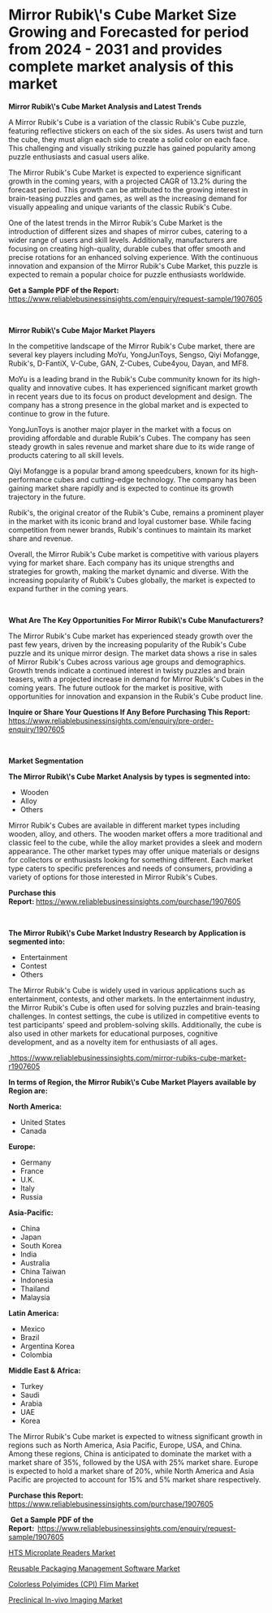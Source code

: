 <p><h1>Mirror Rubik\'s Cube Market Size Growing and Forecasted for period from 2024 - 2031 and provides complete market analysis of this market</h1></p><p><strong>Mirror Rubik\'s Cube Market Analysis and Latest Trends</strong></p>
<p><p>A Mirror Rubik's Cube is a variation of the classic Rubik's Cube puzzle, featuring reflective stickers on each of the six sides. As users twist and turn the cube, they must align each side to create a solid color on each face. This challenging and visually striking puzzle has gained popularity among puzzle enthusiasts and casual users alike.</p><p>The Mirror Rubik's Cube Market is expected to experience significant growth in the coming years, with a projected CAGR of 13.2% during the forecast period. This growth can be attributed to the growing interest in brain-teasing puzzles and games, as well as the increasing demand for visually appealing and unique variants of the classic Rubik's Cube.</p><p>One of the latest trends in the Mirror Rubik's Cube Market is the introduction of different sizes and shapes of mirror cubes, catering to a wider range of users and skill levels. Additionally, manufacturers are focusing on creating high-quality, durable cubes that offer smooth and precise rotations for an enhanced solving experience. With the continuous innovation and expansion of the Mirror Rubik's Cube Market, this puzzle is expected to remain a popular choice for puzzle enthusiasts worldwide.</p></p>
<p><strong>Get a Sample PDF of the Report:&nbsp;</strong> <a href="https://www.reliablebusinessinsights.com/enquiry/request-sample/1907605">https://www.reliablebusinessinsights.com/enquiry/request-sample/1907605</a></p>
<p>&nbsp;</p>
<p><strong>Mirror Rubik\'s Cube Major Market Players</strong></p>
<p><p>In the competitive landscape of the Mirror Rubik's Cube market, there are several key players including MoYu, YongJunToys, Sengso, Qiyi Mofangge, Rubik's, D-FantiX, V-Cube, GAN, Z-Cubes, Cube4you, Dayan, and MF8.</p><p>MoYu is a leading brand in the Rubik's Cube community known for its high-quality and innovative cubes. It has experienced significant market growth in recent years due to its focus on product development and design. The company has a strong presence in the global market and is expected to continue to grow in the future.</p><p>YongJunToys is another major player in the market with a focus on providing affordable and durable Rubik's Cubes. The company has seen steady growth in sales revenue and market share due to its wide range of products catering to all skill levels.</p><p>Qiyi Mofangge is a popular brand among speedcubers, known for its high-performance cubes and cutting-edge technology. The company has been gaining market share rapidly and is expected to continue its growth trajectory in the future.</p><p>Rubik's, the original creator of the Rubik's Cube, remains a prominent player in the market with its iconic brand and loyal customer base. While facing competition from newer brands, Rubik's continues to maintain its market share and revenue.</p><p>Overall, the Mirror Rubik's Cube market is competitive with various players vying for market share. Each company has its unique strengths and strategies for growth, making the market dynamic and diverse. With the increasing popularity of Rubik's Cubes globally, the market is expected to expand further in the coming years.</p></p>
<p>&nbsp;</p>
<p><strong>What Are The Key Opportunities For Mirror Rubik\'s Cube Manufacturers?</strong></p>
<p><p>The Mirror Rubik's Cube market has experienced steady growth over the past few years, driven by the increasing popularity of the Rubik's Cube puzzle and its unique mirror design. The market data shows a rise in sales of Mirror Rubik's Cubes across various age groups and demographics. Growth trends indicate a continued interest in twisty puzzles and brain teasers, with a projected increase in demand for Mirror Rubik's Cubes in the coming years. The future outlook for the market is positive, with opportunities for innovation and expansion in the Rubik's Cube product line.</p></p>
<p><strong>Inquire or Share Your Questions If Any Before Purchasing This Report:</strong> <a href="https://www.reliablebusinessinsights.com/enquiry/pre-order-enquiry/1907605">https://www.reliablebusinessinsights.com/enquiry/pre-order-enquiry/1907605</a></p>
<p>&nbsp;</p>
<p><strong>Market Segmentation</strong></p>
<p><strong>The Mirror Rubik\'s Cube Market Analysis by types is segmented into:</strong></p>
<p><ul><li>Wooden</li><li>Alloy</li><li>Others</li></ul></p>
<p><p>Mirror Rubik's Cubes are available in different market types including wooden, alloy, and others. The wooden market offers a more traditional and classic feel to the cube, while the alloy market provides a sleek and modern appearance. The other market types may offer unique materials or designs for collectors or enthusiasts looking for something different. Each market type caters to specific preferences and needs of consumers, providing a variety of options for those interested in Mirror Rubik's Cubes.</p></p>
<p><strong>Purchase this Report:&nbsp;</strong><a href="https://www.reliablebusinessinsights.com/purchase/1907605">https://www.reliablebusinessinsights.com/purchase/1907605</a></p>
<p>&nbsp;</p>
<p><strong>The Mirror Rubik\'s Cube Market Industry Research by Application is segmented into:</strong></p>
<p><ul><li>Entertainment</li><li>Contest</li><li>Others</li></ul></p>
<p><p>The Mirror Rubik's Cube is widely used in various applications such as entertainment, contests, and other markets. In the entertainment industry, the Mirror Rubik's Cube is often used for solving puzzles and brain-teasing challenges. In contest settings, the cube is utilized in competitive events to test participants' speed and problem-solving skills. Additionally, the cube is also used in other markets for educational purposes, cognitive development, and as a novelty item for enthusiasts of all ages.</p></p>
<p><a href="https://www.reliablebusinessinsights.com/mirror-rubiks-cube-market-r1907605">&nbsp;https://www.reliablebusinessinsights.com/mirror-rubiks-cube-market-r1907605</a></p>
<p><strong>In terms of Region, the Mirror Rubik\'s Cube Market Players available by Region are:</strong></p>
<p>
    <p> <strong> North America: </strong>
        <ul>
            <li>United States</li>
            <li>Canada</li>
        </ul>
        </p> 
    <p> <strong> Europe: </strong>
        <ul>
            <li>Germany</li>
            <li>France</li>
            <li>U.K.</li>
            <li>Italy</li>
            <li>Russia</li>
        </ul>
        </p> 
    <p> <strong> Asia-Pacific: </strong>
        <ul>
            <li>China</li>
            <li>Japan</li>
            <li>South Korea</li>
            <li>India</li>
            <li>Australia</li>
            <li>China Taiwan</li>
            <li>Indonesia</li>
            <li>Thailand</li>
            <li>Malaysia</li>
        </ul>
        </p> 
    <p> <strong> Latin America: </strong>
        <ul>
            <li>Mexico</li>
            <li>Brazil</li>
            <li>Argentina Korea</li>
            <li>Colombia</li>
        </ul>
        </p> 
    <p> <strong> Middle East & Africa: </strong>
        <ul>
            <li>Turkey</li>
            <li>Saudi</li>
            <li>Arabia</li>
            <li>UAE</li>
            <li>Korea</li>
        </ul>
    </p>
    </p>
<p><p>The Mirror Rubik's Cube market is expected to witness significant growth in regions such as North America, Asia Pacific, Europe, USA, and China. Among these regions, China is anticipated to dominate the market with a market share of 35%, followed by the USA with 25% market share. Europe is expected to hold a market share of 20%, while North America and Asia Pacific are projected to account for 15% and 5% market share respectively.</p></p>
<p><strong>Purchase this Report: </strong><a href="https://www.reliablebusinessinsights.com/purchase/1907605">https://www.reliablebusinessinsights.com/purchase/1907605</a></p>
<p>&nbsp;<strong>Get a Sample PDF of the Report:&nbsp;&nbsp;</strong><a href="https://www.reliablebusinessinsights.com/enquiry/request-sample/1907605">https://www.reliablebusinessinsights.com/enquiry/request-sample/1907605</a></p>
<p><strong></strong></p>
<p><p><a href="https://github.com/kmatchooka/Market-Research-Report-List-1/blob/main/hts-microplate-readers-market.md">HTS Microplate Readers Market</a></p><p><a href="https://medium.com/@richard.james09789/reusable-packaging-management-software-industry-analysis-report-its-market-size-share-trends-by-5423221513cf">Reusable Packaging Management Software Market</a></p><p><a href="https://medium.com/@alexander.bell98078/colorless-polyimides-cpi-flim-market-size-growth-trends-statistics-forecasts-2024-2031-c74ad69be29a">Colorless Polyimides (CPI) Flim Market</a></p><p><a href="https://github.com/DarrenSipes1990/Market-Research-Report-List-2/blob/main/preclinical-in-vivo-imaging-market.md">Preclinical In-vivo Imaging Market</a></p></p>